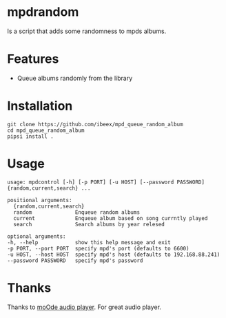# mpdrandom
Is a script that adds some randomness to mpds albums.

# Features
- Queue albums randomly from the library

# Installation
    git clone https://github.com/ibeex/mpd_queue_random_album
    cd mpd_queue_random_album
    pipsi install .

# Usage
    usage: mpdcontrol [-h] [-p PORT] [-u HOST] [--password PASSWORD] {random,current,search} ...

    positional arguments:
      {random,current,search}
      random              Enqueue random albums
      current             Enqueue album based on song currntly played
      search              Search albums by year relesed

    optional arguments:
    -h, --help            show this help message and exit
    -p PORT, --port PORT  specify mpd's port (defaults to 6600)
    -u HOST, --host HOST  specify mpd's host (defaults to 192.168.88.241)
    --password PASSWORD   specify mpd's password

# Thanks
Thanks to [moOde audio player](http://moodeaudio.org/). For great audio player.
